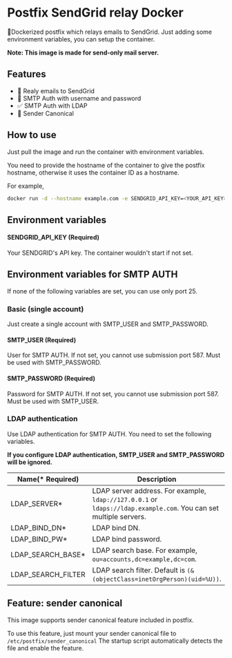 # Postfix SendGrid relay Docker

🐳Dockerized postfix which relays emails to SendGrid. Just adding some environment variables, you can setup the container.

<b>Note: This image is made for send-only mail server.</b>

## Features
- 📩 Realy emails to SendGrid
- 🔐 SMTP Auth with username and password
- ✅ SMTP Auth with LDAP
- 📇 Sender Canonical

## How to use
Just pull the image and run the container with environment variables. 

You need to provide the hostname of the container to give the postfix hostname, otherwise it uses the container ID as a hostname.

For example,
```bash
docker run -d --hostname example.com -e SENDGRID_API_KEY=<YOUR_API_KEY> -e SMTP_USER=user -e SMTP_PASSWORD=abcdef -p 25:25 -p 587:587 ghcr.io/seieric/postfix-sendgrid-relay-docker:latest
```

## Environment variables
#### SENDGRID_API_KEY (Required)
Your SENDGRID's API key. The container wouldn't start if not set.

## Environment variables for SMTP AUTH
If none of the following variables are set, you can use only port 25.
### Basic (single account)
Just create a single account with SMTP_USER and SMTP_PASSWORD.
#### SMTP_USER (Required)
User for SMTP AUTH. If not set, you cannot use submission port 587. Must be used with SMTP_PASSWORD.

#### SMTP_PASSWORD (Required)
Password for SMTP AUTH. If not set, you cannot use submission port 587. Must be used with SMTP_USER.

### LDAP authentication
Use LDAP authentication for SMTP AUTH. You need to set the following variables.

<b>If you configure LDAP authentication, SMTP_USER and SMTP_PASSWORD will be ignored.</b>

| Name(* Required)    | Description                                                                 |
|---------------------|-----------------------------------------------------------------------------|
| LDAP_SERVER*        | LDAP server address. For example, `ldap://127.0.0.1` or `ldaps://ldap.example.com`. You can set multiple servers. |
| LDAP_BIND_DN*       | LDAP bind DN.                                                               |
| LDAP_BIND_PW*       | LDAP bind password.                                                         |
| LDAP_SEARCH_BASE*   | LDAP search base. For example, `ou=accounts,dc=example,dc=com`.             |
| LDAP_SEARCH_FILTER  | LDAP search filter. Default is `(&(objectClass=inetOrgPerson)(uid=%U))`.    |

## Feature: sender canonical
This image supports sender canonical feature included in postfix.

To use this feature, just mount your sender canonical file to `/etc/postfix/sender_canonical`
The startup script automatically detects the file and enable the feature.